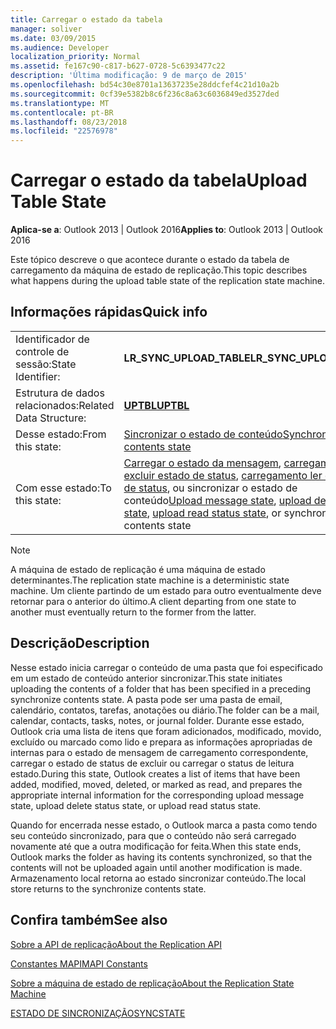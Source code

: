 ```yaml
---
title: Carregar o estado da tabela
manager: soliver
ms.date: 03/09/2015
ms.audience: Developer
localization_priority: Normal
ms.assetid: fe167c90-c817-b627-0728-5c6393477c22
description: 'Última modificação: 9 de março de 2015'
ms.openlocfilehash: bd54c30e8701a13637235e28ddcfef4c21d10a2b
ms.sourcegitcommit: 0cf39e5382b8c6f236c8a63c6036849ed3527ded
ms.translationtype: MT
ms.contentlocale: pt-BR
ms.lasthandoff: 08/23/2018
ms.locfileid: "22576978"
---
```

# <a name="upload-table-state"></a><span data-ttu-id="19b27-103">Carregar o estado da tabela</span><span class="sxs-lookup"><span data-stu-id="19b27-103">Upload Table State</span></span>

  
  
<span data-ttu-id="19b27-104">**Aplica-se a**: Outlook 2013 | Outlook 2016</span><span class="sxs-lookup"><span data-stu-id="19b27-104">**Applies to**: Outlook 2013 | Outlook 2016</span></span> 
  
 <span data-ttu-id="19b27-105">Este tópico descreve o que acontece durante o estado da tabela de carregamento da máquina de estado de replicação.</span><span class="sxs-lookup"><span data-stu-id="19b27-105">This topic describes what happens during the upload table state of the replication state machine.</span></span> 
  
## <a name="quick-info"></a><span data-ttu-id="19b27-106">Informações rápidas</span><span class="sxs-lookup"><span data-stu-id="19b27-106">Quick info</span></span>

|||
|:-----|:-----|
|<span data-ttu-id="19b27-107">Identificador de controle de sessão:</span><span class="sxs-lookup"><span data-stu-id="19b27-107">State Identifier:</span></span>  <br/> |<span data-ttu-id="19b27-108">**LR_SYNC_UPLOAD_TABLE**</span><span class="sxs-lookup"><span data-stu-id="19b27-108">**LR_SYNC_UPLOAD_TABLE**</span></span> <br/> |
|<span data-ttu-id="19b27-109">Estrutura de dados relacionados:</span><span class="sxs-lookup"><span data-stu-id="19b27-109">Related Data Structure:</span></span>  <br/> |<span data-ttu-id="19b27-110">**[UPTBL](uptbl.md)**</span><span class="sxs-lookup"><span data-stu-id="19b27-110">**[UPTBL](uptbl.md)**</span></span> <br/> |
|<span data-ttu-id="19b27-111">Desse estado:</span><span class="sxs-lookup"><span data-stu-id="19b27-111">From this state:</span></span>  <br/> |[<span data-ttu-id="19b27-112">Sincronizar o estado de conteúdo</span><span class="sxs-lookup"><span data-stu-id="19b27-112">Synchronize contents state</span></span>](synchronize-contents-state.md) <br/> |
|<span data-ttu-id="19b27-113">Com esse estado:</span><span class="sxs-lookup"><span data-stu-id="19b27-113">To this state:</span></span>  <br/> |<span data-ttu-id="19b27-114">[Carregar o estado da mensagem](upload-message-state.md), [carregamento excluir estado de status](upload-delete-status-state.md), [carregamento ler o estado de status](upload-read-status-state.md), ou sincronizar o estado de conteúdo</span><span class="sxs-lookup"><span data-stu-id="19b27-114">[Upload message state](upload-message-state.md), [upload delete status state](upload-delete-status-state.md), [upload read status state](upload-read-status-state.md), or synchronize contents state</span></span>  <br/> |
   
> [!NOTE]
> <span data-ttu-id="19b27-115">A máquina de estado de replicação é uma máquina de estado determinantes.</span><span class="sxs-lookup"><span data-stu-id="19b27-115">The replication state machine is a deterministic state machine.</span></span> <span data-ttu-id="19b27-116">Um cliente partindo de um estado para outro eventualmente deve retornar para o anterior do último.</span><span class="sxs-lookup"><span data-stu-id="19b27-116">A client departing from one state to another must eventually return to the former from the latter.</span></span> 
  
## <a name="description"></a><span data-ttu-id="19b27-117">Descrição</span><span class="sxs-lookup"><span data-stu-id="19b27-117">Description</span></span>

<span data-ttu-id="19b27-118">Nesse estado inicia carregar o conteúdo de uma pasta que foi especificado em um estado de conteúdo anterior sincronizar.</span><span class="sxs-lookup"><span data-stu-id="19b27-118">This state initiates uploading the contents of a folder that has been specified in a preceding synchronize contents state.</span></span> <span data-ttu-id="19b27-119">A pasta pode ser uma pasta de email, calendário, contatos, tarefas, anotações ou diário.</span><span class="sxs-lookup"><span data-stu-id="19b27-119">The folder can be a mail, calendar, contacts, tasks, notes, or journal folder.</span></span> <span data-ttu-id="19b27-120">Durante esse estado, Outlook cria uma lista de itens que foram adicionados, modificado, movido, excluído ou marcado como lido e prepara as informações apropriadas de internas para o estado de mensagem de carregamento correspondente, carregar o estado de status de excluir ou carregar o status de leitura estado.</span><span class="sxs-lookup"><span data-stu-id="19b27-120">During this state, Outlook creates a list of items that have been added, modified, moved, deleted, or marked as read, and prepares the appropriate internal information for the corresponding upload message state, upload delete status state, or upload read status state.</span></span>
  
<span data-ttu-id="19b27-121">Quando for encerrada nesse estado, o Outlook marca a pasta como tendo seu conteúdo sincronizado, para que o conteúdo não será carregado novamente até que a outra modificação for feita.</span><span class="sxs-lookup"><span data-stu-id="19b27-121">When this state ends, Outlook marks the folder as having its contents synchronized, so that the contents will not be uploaded again until another modification is made.</span></span> <span data-ttu-id="19b27-122">Armazenamento local retorna ao estado sincronizar conteúdo.</span><span class="sxs-lookup"><span data-stu-id="19b27-122">The local store returns to the synchronize contents state.</span></span>
  
## <a name="see-also"></a><span data-ttu-id="19b27-123">Confira também</span><span class="sxs-lookup"><span data-stu-id="19b27-123">See also</span></span>



[<span data-ttu-id="19b27-124">Sobre a API de replicação</span><span class="sxs-lookup"><span data-stu-id="19b27-124">About the Replication API</span></span>](about-the-replication-api.md)
  
[<span data-ttu-id="19b27-125">Constantes MAPI</span><span class="sxs-lookup"><span data-stu-id="19b27-125">MAPI Constants</span></span>](mapi-constants.md)
  
[<span data-ttu-id="19b27-126">Sobre a máquina de estado de replicação</span><span class="sxs-lookup"><span data-stu-id="19b27-126">About the Replication State Machine</span></span>](about-the-replication-state-machine.md)
  
[<span data-ttu-id="19b27-127">ESTADO DE SINCRONIZAÇÃO</span><span class="sxs-lookup"><span data-stu-id="19b27-127">SYNCSTATE</span></span>](syncstate.md)

